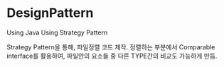 # DesignPattern
Using Java
Using Strategy Pattern

Strategy Pattern을 통해, 파일정렬 코드 제작.
정렬하는 부분에서 Comparable interface를 활용하여, 파일안의 요소들 중 다른 TYPE간의 비교도 가능하게 만듬.
